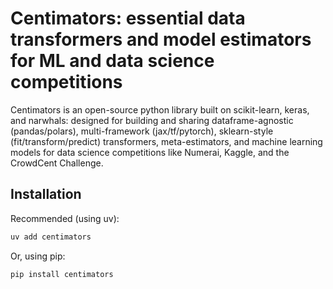 # Centimators: essential data transformers and model estimators for ML and data science competitions

Centimators is an open-source python library built on scikit-learn, keras, and narwhals: designed for building and sharing dataframe-agnostic (pandas/polars), multi-framework (jax/tf/pytorch), sklearn-style (fit/transform/predict) transformers, meta-estimators, and machine learning models for data science competitions like Numerai, Kaggle, and the CrowdCent Challenge. 

## Installation

Recommended (using uv):
```bash
uv add centimators
```

Or, using pip:
```bash
pip install centimators
```
